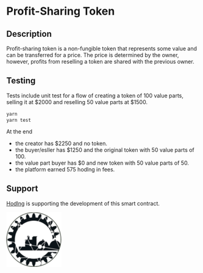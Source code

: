 # Profit-Sharing Token

## Description

Profit-sharing token is a non-fungible token that represents some value and can be transferred for a price. The price is determined by the owner, however, profits from reselling a token are shared with the previous owner.

## Testing

Tests include unit test for a flow of creating a token of 100 value parts, selling it at $2000 and reselling 50 value parts at $1500.

```
yarn
yarn test
```

At the end

- the creator has \$2250 and no token.
- the buyer/esller has \$1250 and the original token with 50 value parts of 100.
- the value part buyer has \$0 and new token with 50 value parts of 50.
- the platform earned 575 hodlng in fees.

## Support

[Hodlng](http://www.hodl.ng) is supporting the development of this smart contract.

![Token](images/token.png)
